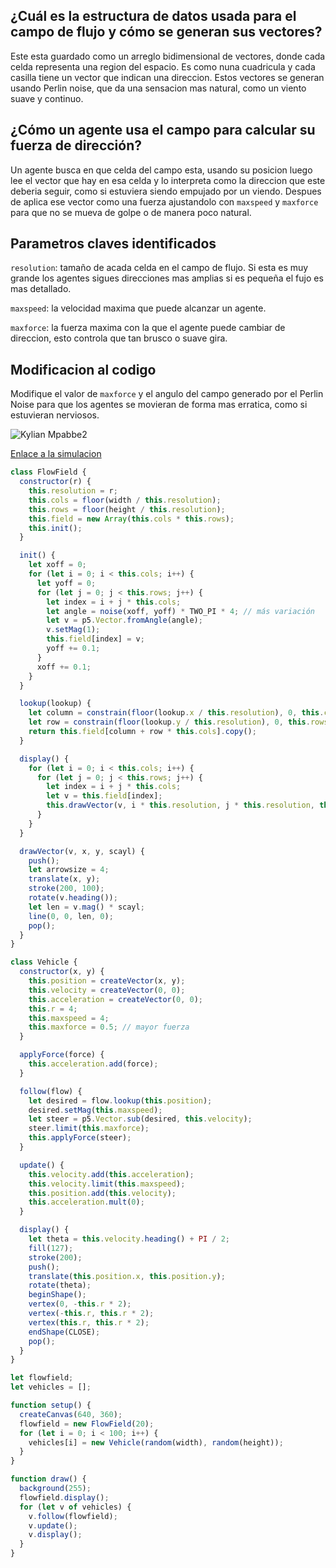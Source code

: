 ## ¿Cuál es la estructura de datos usada para el campo de flujo y cómo se generan sus vectores?

Este esta guardado como un arreglo bidimensional de vectores, donde cada celda representa una region del espacio. Es como nuna cuadricula y cada casilla tiene un vector que indican una direccion.
Estos vectores se generan usando Perlin noise, que da una sensacion mas natural, como un viento suave y continuo.

## ¿Cómo un agente usa el campo para calcular su fuerza de dirección?

Un agente busca en que celda del campo esta, usando su posicion luego lee el vector que hay en esa celda y lo interpreta como la direccion que este deberia seguir, como si estuviera siendo empujado por un viendo.
Despues de aplica ese vector como una fuerza ajustandolo con ```maxspeed``` y ```maxforce``` para que no se mueva de golpe o de manera poco natural.

## Parametros claves identificados

```resolution```: tamaño de acada celda en el campo de flujo. Si esta es muy grande los agentes sigues direcciones mas amplias si es pequeña el fujo es mas detallado.

```maxspeed```: la velocidad maxima que puede alcanzar un agente.

```maxforce```: la fuerza maxima con la que el agente puede cambiar de direccion, esto controla que tan brusco o suave gira.

## Modificacion al codigo

Modifique el valor de ```maxforce``` y el angulo del campo generado por el Perlin Noise para que los agentes se movieran de forma mas erratica, como si estuvieran nerviosos.

![Kylian Mpabbe2](../../../../assets/uni6-2.gif)

[Enlace a la simulacion](https://editor.p5js.org/DonTuvo/sketches/K6jalbehW)

``` js
class FlowField {
  constructor(r) {
    this.resolution = r;
    this.cols = floor(width / this.resolution);
    this.rows = floor(height / this.resolution);
    this.field = new Array(this.cols * this.rows);
    this.init();
  }

  init() {
    let xoff = 0;
    for (let i = 0; i < this.cols; i++) {
      let yoff = 0;
      for (let j = 0; j < this.rows; j++) {
        let index = i + j * this.cols;
        let angle = noise(xoff, yoff) * TWO_PI * 4; // más variación
        let v = p5.Vector.fromAngle(angle);
        v.setMag(1);
        this.field[index] = v;
        yoff += 0.1;
      }
      xoff += 0.1;
    }
  }

  lookup(lookup) {
    let column = constrain(floor(lookup.x / this.resolution), 0, this.cols - 1);
    let row = constrain(floor(lookup.y / this.resolution), 0, this.rows - 1);
    return this.field[column + row * this.cols].copy();
  }

  display() {
    for (let i = 0; i < this.cols; i++) {
      for (let j = 0; j < this.rows; j++) {
        let index = i + j * this.cols;
        let v = this.field[index];
        this.drawVector(v, i * this.resolution, j * this.resolution, this.resolution - 2);
      }
    }
  }

  drawVector(v, x, y, scayl) {
    push();
    let arrowsize = 4;
    translate(x, y);
    stroke(200, 100);
    rotate(v.heading());
    let len = v.mag() * scayl;
    line(0, 0, len, 0);
    pop();
  }
}

class Vehicle {
  constructor(x, y) {
    this.position = createVector(x, y);
    this.velocity = createVector(0, 0);
    this.acceleration = createVector(0, 0);
    this.r = 4;
    this.maxspeed = 4;
    this.maxforce = 0.5; // mayor fuerza
  }

  applyForce(force) {
    this.acceleration.add(force);
  }

  follow(flow) {
    let desired = flow.lookup(this.position);
    desired.setMag(this.maxspeed);
    let steer = p5.Vector.sub(desired, this.velocity);
    steer.limit(this.maxforce);
    this.applyForce(steer);
  }

  update() {
    this.velocity.add(this.acceleration);
    this.velocity.limit(this.maxspeed);
    this.position.add(this.velocity);
    this.acceleration.mult(0);
  }

  display() {
    let theta = this.velocity.heading() + PI / 2;
    fill(127);
    stroke(200);
    push();
    translate(this.position.x, this.position.y);
    rotate(theta);
    beginShape();
    vertex(0, -this.r * 2);
    vertex(-this.r, this.r * 2);
    vertex(this.r, this.r * 2);
    endShape(CLOSE);
    pop();
  }
}

let flowfield;
let vehicles = [];

function setup() {
  createCanvas(640, 360);
  flowfield = new FlowField(20);
  for (let i = 0; i < 100; i++) {
    vehicles[i] = new Vehicle(random(width), random(height));
  }
}

function draw() {
  background(255);
  flowfield.display();
  for (let v of vehicles) {
    v.follow(flowfield);
    v.update();
    v.display();
  }
}
```
